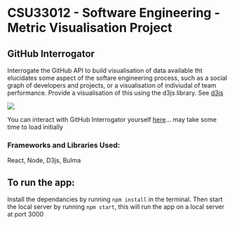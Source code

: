 # CSU33012 - Software Engineering - Metric Visualisation Project
## GitHub Interrogator

Interrogate the GitHub API to build visualisation of data available tht elucidates some aspect of the softare engineering process, such as a social graph of developers and projects, or a visualisation of indiviudal of team performance. Provide a visualisation of this using the d3js library. See [d3js](https://d3js.org)

![](demo.gif)

You can interact with GitHub Interrogator yourself [here](https://github-interrogator.herokuapp.com/)... may take some time to load initially

### Frameworks and Libraries Used:
React, Node, D3js, Bulma

## To run the app:
Install the dependancies by running `npm install` in the terminal. Then start the local server by running 
`npm start`, this will run the app on a local server at port 3000
